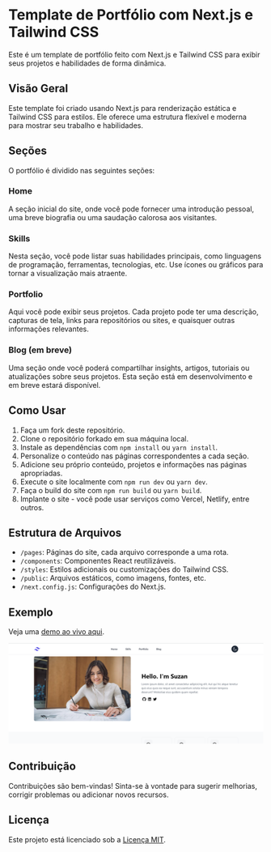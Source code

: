 # Template de Portfólio com Next.js e Tailwind CSS

Este é um template de portfólio feito com Next.js e Tailwind CSS para exibir seus projetos e habilidades de forma dinâmica.

## Visão Geral

Este template foi criado usando Next.js para renderização estática e Tailwind CSS para estilos. Ele oferece uma estrutura flexível e moderna para mostrar seu trabalho e habilidades.

## Seções

O portfólio é dividido nas seguintes seções:

### Home

A seção inicial do site, onde você pode fornecer uma introdução pessoal, uma breve biografia ou uma saudação calorosa aos visitantes.

### Skills

Nesta seção, você pode listar suas habilidades principais, como linguagens de programação, ferramentas, tecnologias, etc. Use ícones ou gráficos para tornar a visualização mais atraente.

### Portfolio

Aqui você pode exibir seus projetos. Cada projeto pode ter uma descrição, capturas de tela, links para repositórios ou sites, e quaisquer outras informações relevantes.

### Blog (em breve)

Uma seção onde você poderá compartilhar insights, artigos, tutoriais ou atualizações sobre seus projetos. Esta seção está em desenvolvimento e em breve estará disponível.

## Como Usar

1. Faça um fork deste repositório.
2. Clone o repositório forkado em sua máquina local.
3. Instale as dependências com `npm install` ou `yarn install`.
4. Personalize o conteúdo nas páginas correspondentes a cada seção.
5. Adicione seu próprio conteúdo, projetos e informações nas páginas apropriadas.
6. Execute o site localmente com `npm run dev` ou `yarn dev`.
7. Faça o build do site com `npm run build` ou `yarn build`.
8. Implante o site - você pode usar serviços como Vercel, Netlify, entre outros.

## Estrutura de Arquivos

- `/pages`: Páginas do site, cada arquivo corresponde a uma rota.
- `/components`: Componentes React reutilizáveis.
- `/styles`: Estilos adicionais ou customizações do Tailwind CSS.
- `/public`: Arquivos estáticos, como imagens, fontes, etc.
- `/next.config.js`: Configurações do Next.js.

## Exemplo

Veja uma [demo ao vivo aqui](https://one-template-portfolio.vercel.app/).

![Screenshot](/public/screenshot.png)

## Contribuição

Contribuições são bem-vindas! Sinta-se à vontade para sugerir melhorias, corrigir problemas ou adicionar novos recursos.

## Licença

Este projeto está licenciado sob a [Licença MIT](LICENSE).

